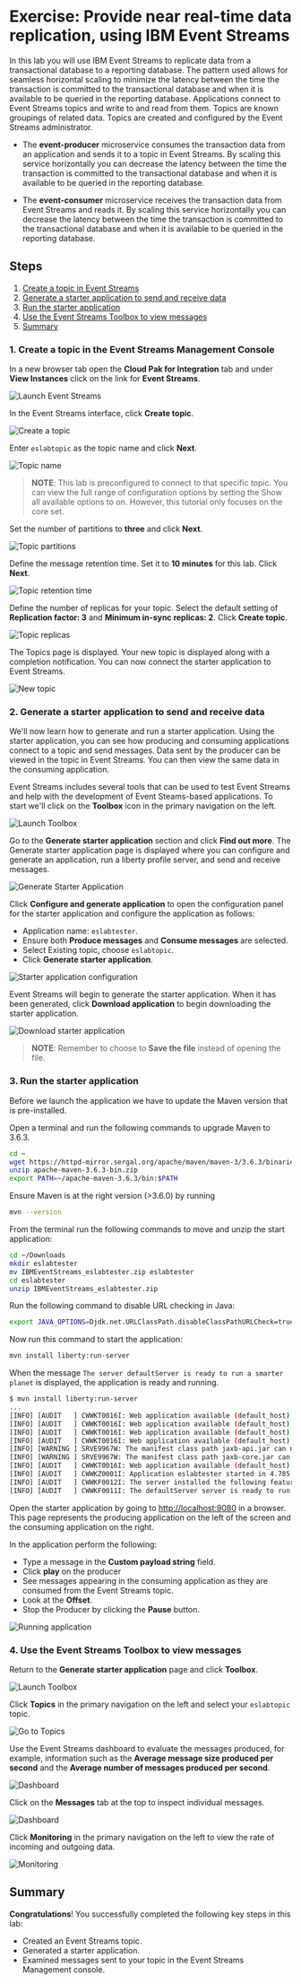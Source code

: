 # Exercise: Provide near real-time data replication, using IBM Event Streams

In this lab you will use IBM Event Streams to replicate data from a transactional database to a reporting database. The pattern used allows for seamless horizontal scaling to minimize the latency between the time the transaction is committed to the transactional database and when it is available to be queried in the reporting database. Applications connect to Event Streams topics and write to and read from them. Topics are known groupings of related data. Topics are created and configured by the Event Streams administrator.

* The **event-producer** microservice consumes the transaction data from an application and sends it to a topic in Event Streams. By scaling this service horizontally you can decrease the latency between the time the transaction is committed to the transactional database and when it is available to be queried in the reporting database.

* The **event-consumer** microservice receives the transaction data from Event Streams and reads it. By scaling this service horizontally you can decrease the latency between the time the transaction is committed to the transactional database and when it is available to be queried in the reporting database.

## Steps

1. [Create a topic in Event Streams](#1-create-a-topic-in-event-streams)
1. [Generate a starter application to send and receive data](#2-generate-a-starter-application-to-send-and-receive-data)
1. [Run the starter application](#3-run-the-starter-application)
1. [Use the Event Streams Toolbox to view messages](#4-use-the-event-streams-toolbox-to-view-messages)
1. [Summary](#summary)

### 1. Create a topic in the Event Streams Management Console

In a new browser tab open the **Cloud Pak for Integration** tab and under **View Instances** click on the link for **Event Streams**.

![Launch Event Streams](images/cp4i-dashboard-event-streams.png)

In the Event Streams interface, click **Create topic**.

![Create a topic](images/create-topic.png)

Enter `eslabtopic` as the topic name and click **Next**.

![Topic name](images/topic-name.png)

> **NOTE**: This lab is preconfigured to connect to that specific topic. You can view the full range of configuration options by setting the Show all available options to on. However, this tutorial only focuses on the core set.

Set the number of partitions to **three** and click **Next**.

![Topic partitions](images/topic-partitions.png)

Define the message retention time. Set it to **10 minutes** for this lab. Click **Next**.

![Topic retention time](images/topic-retention.png)

Define the number of replicas for your topic. Select the default setting of **Replication factor: 3** and **Minimum in-sync replicas: 2**. Click **Create topic**.

![Topic replicas](images/topic-replicas.png)

The Topics page is displayed. Your new topic is displayed along with a completion notification. You can now connect the starter application to Event Streams.

![New topic](images/new-topic.png)

### 2. Generate a starter application to send and receive data

We'll now learn how to generate and run a starter application. Using the starter application, you can see how producing and consuming applications connect to a topic and send messages. Data sent by the producer can be viewed in the topic in Event Streams. You can then view the same data in the consuming application.

Event Streams includes several tools that can be used to test Event Streams and help with the development of Event Steams-based applications. To start we'll click on the **Toolbox** icon in the primary navigation on the left.

![Launch Toolbox](images/launch-toolbox.png)

Go to the **Generate starter application** section and click **Find out more**. The Generate starter application page is displayed where you can configure and generate an application, run a liberty profile server, and send and receive messages.

![Generate Starter Application](images/generate-starter-app.png)

Click **Configure and generate application** to open the configuration panel for the starter application and configure the application as follows:

* Application name: `eslabtester`.
* Ensure both **Produce messages** and **Consume messages** are selected.
* Select Existing topic, choose `eslabtopic`.
* Click **Generate starter application**.

![Starter application configuration](images/app-config.png)

Event Streams will begin to generate the starter application. When it has been generated, click **Download application** to begin downloading the starter application.

![Download starter application](images/download-starter-app.png)

> **NOTE**: Remember to choose to **Save the file** instead of opening the file.

### 3. Run the starter application

Before we launch the application we have to update the Maven version that is pre-installed.

Open a terminal and run the following commands to upgrade Maven to 3.6.3.

```bash
cd ~
wget https://httpd-mirror.sergal.org/apache/maven/maven-3/3.6.3/binaries/apache-maven-3.6.3-bin.zip
unzip apache-maven-3.6.3-bin.zip
export PATH=~/apache-maven-3.6.3/bin:$PATH
```

Ensure Maven is at the right version (>3.6.0) by running

```bash
mvn --version
```

From the terminal run the following commands to move and unzip the start application:

```bash
cd ~/Downloads
mkdir eslabtester
mv IBMEventStreams_eslabtester.zip eslabtester
cd eslabtester
unzip IBMEventStreams_eslabtester.zip
```

Run the following command to disable URL checking in Java:

```bash
export JAVA_OPTIONS=Djdk.net.URLClassPath.disableClassPathURLCheck=true
```

Now run this command to start the application:

```bash
mvn install liberty:run-server
```

When the message `The server defaultServer is ready to run a smarter planet` is displayed, the application is ready and running.

```bash
$ mvn install liberty:run-server
...
[INFO] [AUDIT   ] CWWKT0016I: Web application available (default_host): http://admin.ibm.demo:9080/health/
[INFO] [AUDIT   ] CWWKT0016I: Web application available (default_host): http://admin.ibm.demo:9080/metrics/
[INFO] [AUDIT   ] CWWKT0016I: Web application available (default_host): http://admin.ibm.demo:9080/ibm/api/
[INFO] [AUDIT   ] CWWKT0016I: Web application available (default_host): http://admin.ibm.demo:9080/jwt/
[INFO] [WARNING ] SRVE9967W: The manifest class path jaxb-api.jar can not be found in jar file file:/home/ibmuser/Downloads/eslabtester/target/liberty/wlp/usr/servers/defaultServer/apps/expanded/eslabtester.war/WEB-INF/lib/jaxb-core-2.2.11.jar or its parent.
[INFO] [WARNING ] SRVE9967W: The manifest class path jaxb-core.jar can not be found in jar file file:/home/ibmuser/Downloads/eslabtester/target/liberty/wlp/usr/servers/defaultServer/apps/expanded/eslabtester.war/WEB-INF/lib/jaxb-impl-2.2.11.jar or its parent.
[INFO] [AUDIT   ] CWWKT0016I: Web application available (default_host): http://admin.ibm.demo:9080/
[INFO] [AUDIT   ] CWWKZ0001I: Application eslabtester started in 4.785 seconds.
[INFO] [AUDIT   ] CWWKF0012I: The server installed the following features: [appSecurity-2.0, cdi-1.2, concurrent-1.0, distributedMap-1.0, jaxrs-2.0, jaxrsClient-2.0, jndi-1.0, json-1.0, jsonp-1.0, jwt-1.0, microProfile-1.2, mpConfig-1.1, mpFaultTolerance-1.0, mpHealth-1.0, mpJwt-1.0, mpMetrics-1.0, servlet-3.1, ssl-1.0, websocket-1.1].
[INFO] [AUDIT   ] CWWKF0011I: The defaultServer server is ready to run a smarter planet. The defaultServer server started in 12.770 seconds.
```

Open the starter application by going to <http://localhost:9080> in a browser. This page represents the producing application on the left of the screen and the consuming application on the right.

In the application perform the following:

* Type a message in the **Custom payload string** field.
* Click **play** on the producer
* See messages appearing in the consuming application as they are consumed from the Event Streams topic.
* Look at the **Offset**.
* Stop the Producer by clicking the **Pause** button.

![Running application](images/local-app.png)

### 4. Use the Event Streams Toolbox to view messages

Return to the **Generate starter application** page and click **Toolbox**.

![Launch Toolbox](images/launch-toolbox-from-starter.png)

Click **Topics** in the primary navigation on the left and select your `eslabtopic` topic.

![Go to Topics](images/view-topics.png)

Use the Event Streams dashboard to evaluate the messages produced, for example, information such as the **Average message size produced per second** and the **Average number of messages produced per second**.

![Dashboard](images/producers.png)

Click on the **Messages** tab at the top to inspect individual messages.

![Dashboard](images/view-messages.png)

Click **Monitoring** in the primary navigation on the left to view the rate of incoming and outgoing data.

![Monitoring](images/monitoring.png)

## Summary

**Congratulations**! You successfully completed the following key steps in this lab:

* Created an Event Streams topic.
* Generated a starter application.
* Examined messages sent to your topic in the Event Streams Management console.
